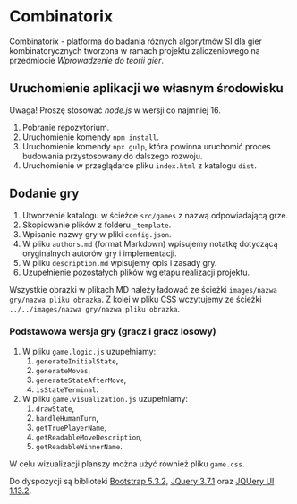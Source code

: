 # Combinatorix

Combinatorix - platforma do badania różnych algorytmów SI dla gier kombinatorycznych tworzona w ramach projektu
zaliczeniowego na przedmiocie _Wprowadzenie do teorii gier_.

## Uruchomienie aplikacji we własnym środowisku

Uwaga! Proszę stosować _node.js_ w wersji co najmniej 16.

1. Pobranie repozytorium.
2. Uruchomienie komendy `npm install`.
3. Uruchomienie komendy `npx gulp`, która powinna uruchomić proces budowania przystosowany do dalszego rozwoju.
4. Uruchomienie w przeglądarce pliku `index.html` z katalogu `dist`.

## Dodanie gry

1. Utworzenie katalogu w ścieżce `src/games` z nazwą odpowiadającą grze.
2. Skopiowanie plików z folderu `_template`.
3. Wpisanie nazwy gry w pliki `config.json`.
4. W pliku `authors.md` (format Markdown) wpisujemy notatkę dotyczącą oryginalnych autorów gry i implementacji.
5. W pliku `description.md` wpisujemy opis i zasady gry.
6. Uzupełnienie pozostałych plików wg etapu realizacji projektu.

Wszystkie obrazki w plikach MD należy ładować ze ścieżki `images/nazwa gry/nazwa pliku obrazka`. Z kolei w pliku CSS
wczytujemy ze ścieżki `../../images/nazwa gry/nazwa pliku obrazka`.

### Podstawowa wersja gry (gracz i gracz losowy)

1. W pliku `game.logic.js` uzupełniamy:
    1. `generateInitialState`,
    2. `generateMoves`,
    3. `generateStateAfterMove`,
    4. `isStateTerminal`.
2. W pliku `game.visualization.js` uzupełniamy:
    1. `drawState`,
    2. `handleHumanTurn`,
    3. `getTruePlayerName`,
    4. `getReadableMoveDescription`,
    5. `getReadableWinnerName`.

W celu wizualizacji planszy można użyć również pliku `game.css`.

Do dyspozycji są biblioteki [Bootstrap 5.3.2](https://getbootstrap.com/), [JQuery 3.7.1](https://jquery.com/) oraz
[JQUery UI 1.13.2](https://jqueryui.com/).
